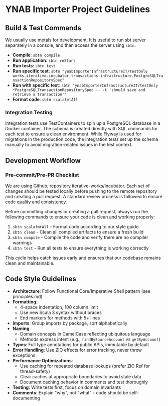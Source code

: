 # YNAB Importer Project Guidelines

## Build & Test Commands

We usually use metals for development. It is useful to run sbt server separately in a console, and than access the server using `sbtn`.

- **Compile**: `sbtn compile`
- **Run application**: `sbtn reStart`
- **Run tests**: `sbtn test`
- **Run specific test**: `sbtn "ynabImporterInfrastructureIT/testOnly works.iterative.incubator.transactions.infrastructure.PostgreSQLTransactionRepositorySpec"`
- **Run with specific test**: `sbtn "ynabImporterInfrastructureIT/testOnly *PostgreSQLTransactionRepositorySpec -- -t 'should save and retrieve a transaction'"`
- **Format code**: `sbtn scalafmtAll`

### Integration Testing

Integration tests use TestContainers to spin up a PostgreSQL database in a Docker container. The schema is created directly with SQL commands for each test to ensure a clean environment. While Flyway is used for migrations in the production code, the integration tests set up the schema manually to avoid migration-related issues in the test context.

## Development Workflow

### Pre-commit/Pre-PR Checklist

We are using Github, repository iterative-works/incubator. Each set of changes should be tested locally before pushing to the remote repository and creating a pull request. A standard review process is followed to ensure code quality and consistency.

Before committing changes or creating a pull request, always run the following commands to ensure your code is clean and working properly:

1. `sbtn scalafmtAll` - Format code according to our style guide
2. `sbtn clean` - Clean all compiled artifacts to ensure a fresh build
3. `sbtn compile` - Compile the code and verify there are no compiler warnings
4. `sbtn test` - Run all tests to ensure everything is working correctly

This cycle helps catch issues early and ensures that our codebase remains clean and maintainable.

## Code Style Guidelines
- **Architecture**: Follow Functional Core/Imperative Shell pattern (see principles.md)
- **Formatting**:
  - 4-space indentation, 100 column limit
  - Use new Scala 3 syntax without braces
  - End markers for methods with 5+ lines
- **Imports**: Group imports by package, sort alphabetically
- **Naming**:
  - Domain concepts in CamelCase reflecting ubiquitous language
  - Methods express intent (e.g., `findBySourceAccount` vs `getByAccount`)
- **Types**: Full type annotations for public APIs, immutable by default
- **Error Handling**: Use ZIO effects for error tracking, never throw exceptions
- **Performance Optimizations**:
  - Use caching for repeated database lookups (prefer ZIO Ref for thread-safety)
  - Clear caches at appropriate boundaries to avoid stale data
  - Document caching behavior in comments and test thoroughly
- **Testing**: Write tests first, focus on domain invariants
- **Comments**: Explain "why", not "what" - code should be self-documenting
